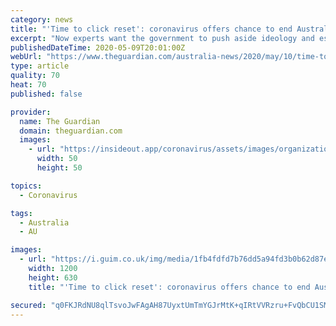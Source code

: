 ```yaml
---
category: news
title: "'Time to click reset': coronavirus offers chance to end Australia's welfare wars"
excerpt: "Now experts want the government to push aside ideology and establish a permanent equitable safety net This is the third in our series on Life after lockdown, which looks at how the Covid-19 pandemic could change Australia for good by Gay Alcorn What does Australia owe Racheal Wellman, just 23? What are her chances in this country now ..."
publishedDateTime: 2020-05-09T20:01:00Z
webUrl: "https://www.theguardian.com/australia-news/2020/may/10/time-to-click-reset-coronavirus-offers-chance-to-end-australias-welfare-wars"
type: article
quality: 70
heat: 70
published: false

provider:
  name: The Guardian
  domain: theguardian.com
  images:
    - url: "https://insideout.app/coronavirus/assets/images/organizations/theguardian.com-50x50.jpg"
      width: 50
      height: 50

topics:
  - Coronavirus

tags:
  - Australia
  - AU

images:
  - url: "https://i.guim.co.uk/img/media/1fb4fdfd7b76dd5a94fd3b0b62d87e0a9653cadc/759_387_1178_707/master/1178.jpg?width=1200&height=630&quality=85&auto=format&fit=crop&overlay-align=bottom%2Cleft&overlay-width=100p&overlay-base64=L2ltZy9zdGF0aWMvb3ZlcmxheXMvdGctZGVmYXVsdC5wbmc&enable=upscale&s=355298e6a94b5276999d88eaafb85d10"
    width: 1200
    height: 630
    title: "'Time to click reset': coronavirus offers chance to end Australia's welfare wars"

secured: "q0FKJRdNU8qlTsvoJwFAgAH87UyxtUmTmYGJrMtK+qIRtVVRzru+FvQbCU1SMS+6Z3YS9IYQH5CZgoImxMtlltqbMNu6h2vffzhSF7ypYnPXXF7OL4n+SyzIT40CDfc49OvmGKrnZxQCS8Q6G/Cvhcuxusf+QszjQ3YMqhsU9QP3y+jLctxjwiM9cVKc/h9/KKBWzNpoGGUcoM67A+H4GPcEZig80ASPIH9JMt6JJwSB6aMILJR7A1OLz9Og+2JOf3aV6hnLhkQZj4WLktg5dOloyVLvh7FvTpi2VMymAOFYpOEWTJUab7vliXoiKwBcw3tp763TB5gErzTD6U2UiA+xSOa78uoVIeSrh61tkkZ9rM3GTlRrduMod/qSUZwXE/J5vzSsqS80rB70GzhLrV4o6pi2JM06DIKoaqAAXXxUN054zIkDnsrwCcbaI3+EjffVLr0iHcphwHufjRQXb+zGQ+nzBIo6dHEwuwxeEyM=;Nw9UwTaklvPEBqHWI92IvQ=="
---
```


